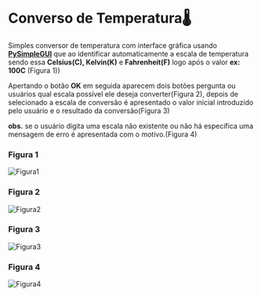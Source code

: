 # Converso de Temperatura:thermometer:

Simples conversor de temperatura com interface gráfica usando [__PySimpleGUI__](https://pysimplegui.readthedocs.io/en/latest/) que ao identificar automaticamente a escala de temperatura sendo essa __Celsius(C), Kelvin(K)__ e __Fahrenheit(F)__ logo após o valor __ex: 100C__ (Figura 1))

Apertando o botão __OK__ em seguida aparecem dois botões pergunta ou usuários qual escala possível ele deseja converter(Figura 2), depois de selecionado a escala de conversão é apresentado o valor inicial introduzido pelo usuário e o resultado da conversão(Figura 3)

__obs.__ se o usuário digita uma escala não existente ou não há especifica uma mensagem de erro é apresentada com o motivo.(Figura 4)


### Figura 1
![Figura1](https://user-images.githubusercontent.com/41305497/111408011-f4874480-86aa-11eb-84a7-09fe58e82c2b.JPG)

### Figura 2
![Figura2](https://user-images.githubusercontent.com/41305497/111408209-5051cd80-86ab-11eb-8e02-8380c85aa682.JPG)

### Figura 3
![Figura3](https://user-images.githubusercontent.com/41305497/111408525-cb1ae880-86ab-11eb-91e6-bbb80df8079d.JPG)

### Figura 4
![Figura4](https://user-images.githubusercontent.com/41305497/111408775-28af3500-86ac-11eb-86b6-73020d975b36.JPG)
